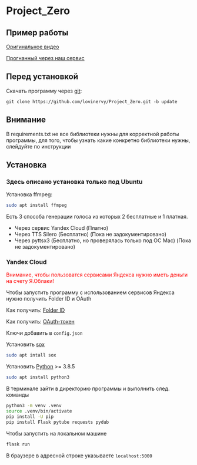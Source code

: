 # Project_Zero

## Пример работы
[Оригинальное видео](https://www.youtube.com/watch?v=t_p4ZyAYyaY)

[Прогнанный через наш сервис](https://zen.yandex.ru/embed/vps3aVbErE3Y)
## Перед установкой
Скачать программу через [git](https://git-scm.com/):

```git clone https://github.com/lovinervy/Project_Zero.git -b update```

## Внимание 
В requirements.txt не все библиотеки нужны для корректной работы программы, для того, чтобы узнать какие конкретно библиотеки нужны, слейдуйте по инструкции

## Установка

### Здесь описано установка только под Ubuntu

Установка ffmpeg:
```bash
sudo apt install ffmpeg
```

Есть 3 способа генерации голоса из которых 2 бесплатные и 1 платная.
* Через сервис Yandex Cloud (Платно)
* Через TTS Silero (Бесплатно) (Пока не задокументировано)
* Через pyttsx3 (Бесплатно, но проверялась только под ОС Mac) (Пока не задокументировано)


### Yandex Cloud
<span style="color:red">Внимание, чтобы пользоватся сервисами Яндекса нужно иметь деньги на счету Я.Облаки!</span>

Чтобы запустить программу с использованием сервисов Яндекса нужно получить Folder ID и OAuth

Как получить: [Folder ID](https://cloud.yandex.ru/docs/resource-manager/operations/folder/get-id)

Как получить: [OAuth-токен](https://cloud.yandex.ru/docs/iam/concepts/authorization/oauth-token)

Ключи добавить в ```config.json```

Установить [sox](https://manpages.ubuntu.com/manpages/bionic/man1/sox.1.html)
```bash
sudo apt intall sox
```
Установить [Python](https://pytohn.org) >= 3.8.5
```bash
sudo apt install python3
```

В терминале зайти в директорию программы и выполнить след. команды

```bash
python3 -m venv .venv
source .venv/bin/activate
pip install -U pip
pip install Flask pytube requests pydub
```

Чтобы запустить на локальном машине
```bash
flask run
```

В браузере в адресной строке указываете
```localhost:5000```

